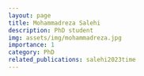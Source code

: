 ```yaml
---
layout: page
title: Mohammadreza Salehi
description: PhD student
img: assets/img/mohammadreza.jpg
importance: 1
category: PhD
related_publications: salehi2023time
---
```

